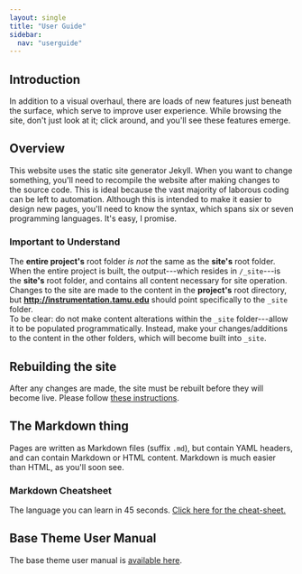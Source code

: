 ```yaml
---
layout: single
title: "User Guide"
sidebar:
  nav: "userguide"
---
```

## Introduction
In addition to a visual overhaul, there are loads of new features just beneath the surface, which serve to improve user experience. While browsing the site, don't just look at it; click around, and you'll see these features emerge.

## Overview
This website uses the static site generator Jekyll. When you want to change something, you'll need to recompile the website after making changes to the source code. This is ideal because the vast majority of laborous coding can be left to automation. Although this is intended to make it easier to design new pages, you'll need to know the syntax, which spans six or seven programming languages. It's easy, I promise.

### Important to Understand
The **entire project's** root folder *is not* the same as the **site's** root folder. When the entire project is built, the output---which resides in `/_site`---is the **site's** root folder, and contains all content necessary for site operation. Changes to the site are made to the content in the **project's** root directory, but **http://instrumentation.tamu.edu** should point specifically to the `_site` folder.  
To be clear: do not make content alterations within the `_site` folder---allow it to be populated programmatically. Instead, make your changes/additions to the content in the other folders, which will become built into `_site`.

## Rebuilding the site
After any changes are made, the site must be rebuilt before they will become live. Please follow [these instructions](/userguide/rebuilding/).

## The Markdown thing
Pages are written as Markdown files (suffix `.md`), but contain YAML headers, and can contain Markdown or HTML content. Markdown is much easier than HTML, as you'll soon see.  

### Markdown Cheatsheet
The language you can learn in 45 seconds. [Click here for the cheat-sheet.](https://github.com/adam-p/markdown-here/wiki/Markdown-Cheatsheet)

## Base Theme User Manual
The base theme user manual is [available here](https://mmistakes.github.io/minimal-mistakes/docs/quick-start-guide/).